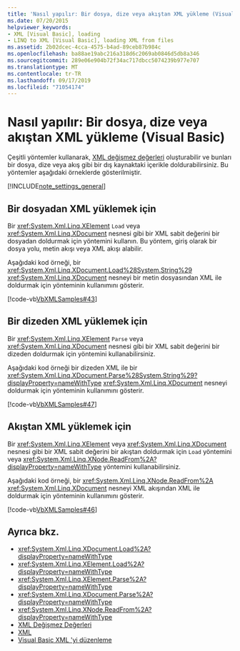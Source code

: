 ```yaml
---
title: 'Nasıl yapılır: Bir dosya, dize veya akıştan XML yükleme (Visual Basic)'
ms.date: 07/20/2015
helpviewer_keywords:
- XML [Visual Basic], loading
- LINQ to XML [Visual Basic], loading XML from files
ms.assetid: 2b02dcec-4cca-4575-b4ad-89ceb87b984c
ms.openlocfilehash: ba88ae19abc216a318d6c2069ab0846d5db8a346
ms.sourcegitcommit: 289e06e904b72f34ac717dbcc5074239b977e707
ms.translationtype: MT
ms.contentlocale: tr-TR
ms.lasthandoff: 09/17/2019
ms.locfileid: "71054174"
---
```

# <a name="how-to-load-xml-from-a-file-string-or-stream-visual-basic"></a>Nasıl yapılır: Bir dosya, dize veya akıştan XML yükleme (Visual Basic)

Çeşitli yöntemler kullanarak, [XML değişmez değerleri](../../../../visual-basic/language-reference/xml-literals/index.md) oluşturabilir ve bunları bir dosya, dize veya akış gibi bir dış kaynaktaki içerikle doldurabilirsiniz. Bu yöntemler aşağıdaki örneklerde gösterilmiştir.

[!INCLUDE[note_settings_general](~/includes/note-settings-general-md.md)]

## <a name="to-load-xml-from-a-file"></a>Bir dosyadan XML yüklemek için

Bir <xref:System.Xml.Linq.XElement> `Load` veya <xref:System.Xml.Linq.XDocument> nesnesi gibi bir XML sabit değerini bir dosyadan doldurmak için yöntemini kullanın. Bu yöntem, giriş olarak bir dosya yolu, metin akışı veya XML akışı alabilir.

Aşağıdaki kod örneği, bir <xref:System.Xml.Linq.XDocument.Load%28System.String%29> <xref:System.Xml.Linq.XDocument> nesneyi bir metin dosyasından XML ile doldurmak için yönteminin kullanımını gösterir.

[!code-vb[VbXMLSamples#43](~/samples/snippets/visualbasic/VS_Snippets_VBCSharp/VbXMLSamples/VB/XMLSamples15.vb#43)]

## <a name="to-load-xml-from-a-string"></a>Bir dizeden XML yüklemek için

Bir <xref:System.Xml.Linq.XElement> `Parse` veya <xref:System.Xml.Linq.XDocument> nesnesi gibi bir XML sabit değerini bir dizeden doldurmak için yöntemini kullanabilirsiniz.

Aşağıdaki kod örneği bir dizeden XML ile bir <xref:System.Xml.Linq.XDocument.Parse%28System.String%29?displayProperty=nameWithType> <xref:System.Xml.Linq.XDocument> nesneyi doldurmak için yönteminin kullanımını gösterir.

[!code-vb[VbXMLSamples#47](~/samples/snippets/visualbasic/VS_Snippets_VBCSharp/VbXMLSamples/VB/XMLSamples15.vb#47)]

## <a name="to-load-xml-from-a-stream"></a>Akıştan XML yüklemek için

Bir <xref:System.Xml.Linq.XElement> veya <xref:System.Xml.Linq.XDocument> nesnesi gibi bir XML sabit değerini bir akıştan doldurmak için `Load` yöntemini veya <xref:System.Xml.Linq.XNode.ReadFrom%2A?displayProperty=nameWithType> yöntemini kullanabilirsiniz.

Aşağıdaki kod örneği, bir <xref:System.Xml.Linq.XNode.ReadFrom%2A> <xref:System.Xml.Linq.XDocument> nesneyi XML akışından XML ile doldurmak için yönteminin kullanımını gösterir.

[!code-vb[VbXMLSamples#46](~/samples/snippets/visualbasic/VS_Snippets_VBCSharp/VbXMLSamples/VB/XMLSamples15.vb#46)]

## <a name="see-also"></a>Ayrıca bkz.

- <xref:System.Xml.Linq.XDocument.Load%2A?displayProperty=nameWithType>
- <xref:System.Xml.Linq.XElement.Load%2A?displayProperty=nameWithType>
- <xref:System.Xml.Linq.XElement.Parse%2A?displayProperty=nameWithType>
- <xref:System.Xml.Linq.XDocument.Parse%2A?displayProperty=nameWithType>
- <xref:System.Xml.Linq.XNode.ReadFrom%2A?displayProperty=nameWithType>
- [XML Değişmez Değerleri](../../../../visual-basic/language-reference/xml-literals/index.md)
- [XML](../../../../visual-basic/programming-guide/language-features/xml/index.md)
- [Visual Basic XML 'yi düzenleme](../../../../visual-basic/programming-guide/language-features/xml/manipulating-xml.md)

